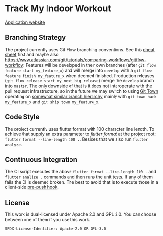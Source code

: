 # Track My Indoor Workout

[Application website](https://trackmyindoorworkout.github.io)

## Branching Strategy

The project currently uses Git Flow branching conventions. See this
[cheat sheet](https://danielkummer.github.io/git-flow-cheatsheet/) first and maybe also
https://www.atlassian.com/git/tutorials/comparing-workflows/gitflow-workflow.
Features will be developed in their own branches (after `git flow feature start my_feature_x`)
and will merge into `develop` with a `git flow feature finish my_feature_x`
when deemed finished. Production releases (`git flow release start my_next_big_release`)
merge the `develop` branch into `master`. The only downside of that is it does not interoperate 
with the pull request infrastructure, so in the future we may switch to using
[Git Town](https://github.com/git-town/git-town) operating
on [somewhat similar branch hierarchy](https://github.com/git-town/git-town/blob/main/documentation/development/branch_hierarchy.md) 
mainly with `git town hack my_feature_x` and `git ship town my_feature_x`.

## Code Style

The project currently uses flutter format with 100 character line length.
To achieve that supply an extra parameter to *flutter format* at the project root:
`flutter format --line-length 100 .`. Besides that we also run `flutter analyze`.

## Continuous Integration

The CI script executes the above `flutter format --line-length 100 .` and
`flutter analize .` commands and then runs the unit tests. If any of them fails the CI is
deemed broken. The best to avoid that is to execute those in a client-side
[pre-push hook](https://git-scm.com/book/en/v2/Customizing-Git-Git-Hooks).

## License

This work is dual-licensed under Apache 2.0 and GPL 3.0.
You can choose between one of them if you use this work.

`SPDX-License-Identifier: Apache-2.0 OR GPL-3.0`
